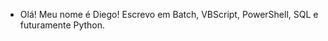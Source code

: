 - Olá! Meu nome é Diego! Escrevo em Batch, VBScript, PowerShell, SQL e futuramente Python.

<!---
dkabal14/dkabal14 is a ✨ special ✨ repository because its `README.md` (this file) appears on your GitHub profile.
You can click the Preview link to take a look at your changes.
--->
